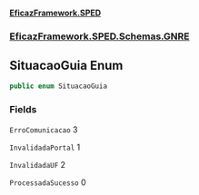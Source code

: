 #### [EficazFramework.SPED](EficazFrameworkSPED.md 'EficazFramework SPED')
### [EficazFramework.SPED.Schemas.GNRE](EficazFramework.SPED.Schemas.GNRE.md 'EficazFramework.SPED.Schemas.GNRE')

## SituacaoGuia Enum

```csharp
public enum SituacaoGuia
```
### Fields

<a name='EficazFramework.SPED.Schemas.GNRE.SituacaoGuia.ErroComunicacao'></a>

`ErroComunicacao` 3

<a name='EficazFramework.SPED.Schemas.GNRE.SituacaoGuia.InvalidadaPortal'></a>

`InvalidadaPortal` 1

<a name='EficazFramework.SPED.Schemas.GNRE.SituacaoGuia.InvalidadaUF'></a>

`InvalidadaUF` 2

<a name='EficazFramework.SPED.Schemas.GNRE.SituacaoGuia.ProcessadaSucesso'></a>

`ProcessadaSucesso` 0